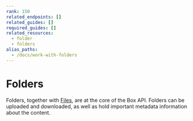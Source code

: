 ```yaml
---
rank: 150
related_endpoints: []
related_guides: []
required_guides: []
related_resources:
  - folder
  - folders
alias_paths:
  - /docs/work-with-folders
---
```


# Folders

Folders, together with [Files][files], are at the core of the Box API. Folders
can be uploaded and downloaded, as well as hold important metadata information
about the content.

[files]: g://files
